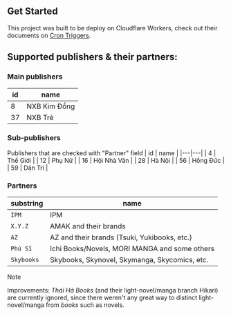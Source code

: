 ## Get Started
This project was built to be deploy on Cloudflare Workers, check out their documents on [Cron Triggers](https://developers.cloudflare.com/workers/runtime-apis/handlers/scheduled/).

## Supported publishers & their partners:
### Main publishers
| id | name |
|---|---|
| 8 | NXB Kim Đồng |
| 37 | NXB Trẻ |
### Sub-publishers
Publishers that are checked with "Partner" field
| id | name |
|---|---|
| 4 | Thế Giới |
| 12 | Phụ Nữ |
| 16 | Hội Nhà Văn |
| 28 | Hà Nội |
| 56 | Hồng Đức |
| 59 | Dân Trí |
### Partners
| substring | name |
|---|---|
| `IPM` | IPM |
| `X.Y.Z` | AMAK and their brands |
| `AZ` | AZ and their brands (Tsuki, Yukibooks, etc.) |
| `Phú Sĩ` | Ichi Books/Novels, MORI MANGA and some others |
| `Skybooks` | Skybooks, Skynovel, Skymanga, Skycomics, etc. |

> [!NOTE]
> Improvements: *Thái Hà Books* (and their light-novel/manga branch Hikari) are currently ignored, since there weren't any great way to distinct light-novel/manga from *books* such as novels.
